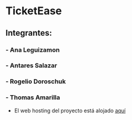 # TicketEase
## Integrantes:
### - Ana Leguizamon
### - Antares Salazar
### - Rogelio Doroschuk
### - Thomas Amarilla



- El web hosting del proyecto está alojado [aquí](https://ticketease.000webhostapp.com/)

